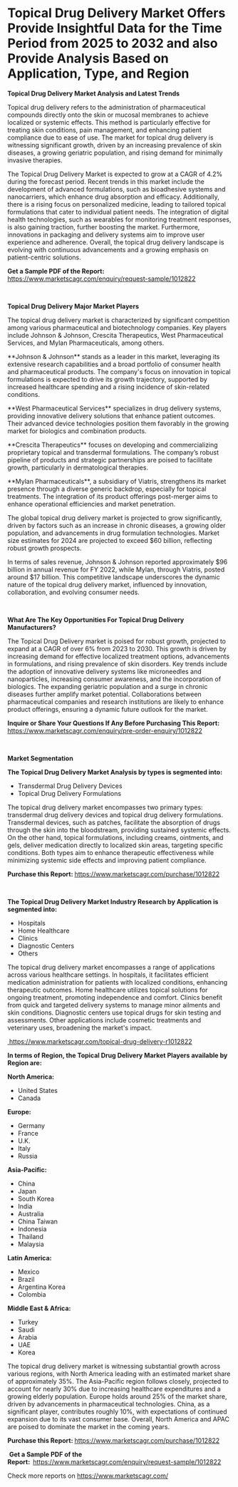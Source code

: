 <p><h1>Topical Drug Delivery Market Offers Provide Insightful Data for the Time Period from 2025 to 2032 and also Provide Analysis Based on Application, Type, and Region</h1></p><p><strong>Topical Drug Delivery Market Analysis and Latest Trends</strong></p>
<p><p>Topical drug delivery refers to the administration of pharmaceutical compounds directly onto the skin or mucosal membranes to achieve localized or systemic effects. This method is particularly effective for treating skin conditions, pain management, and enhancing patient compliance due to ease of use. The market for topical drug delivery is witnessing significant growth, driven by an increasing prevalence of skin diseases, a growing geriatric population, and rising demand for minimally invasive therapies.</p><p>The Topical Drug Delivery Market is expected to grow at a CAGR of 4.2% during the forecast period. Recent trends in this market include the development of advanced formulations, such as bioadhesive systems and nanocarriers, which enhance drug absorption and efficacy. Additionally, there is a rising focus on personalized medicine, leading to tailored topical formulations that cater to individual patient needs. The integration of digital health technologies, such as wearables for monitoring treatment responses, is also gaining traction, further boosting the market. Furthermore, innovations in packaging and delivery systems aim to improve user experience and adherence. Overall, the topical drug delivery landscape is evolving with continuous advancements and a growing emphasis on patient-centric solutions.</p></p>
<p><strong>Get a Sample PDF of the Report:&nbsp;</strong> <a href="https://www.marketscagr.com/enquiry/request-sample/1012822?utm_campaign=2940&utm_medium=2&utm_source=Github&utm_content=ia&utm_term=05032025&utm_id=topical-drug-delivery">https://www.marketscagr.com/enquiry/request-sample/1012822</a></p>
<p>&nbsp;</p>
<p><strong>Topical Drug Delivery Major Market Players</strong></p>
<p><p>The topical drug delivery market is characterized by significant competition among various pharmaceutical and biotechnology companies. Key players include Johnson & Johnson, Crescita Therapeutics, West Pharmaceutical Services, and Mylan Pharmaceuticals, among others.</p><p>**Johnson & Johnson** stands as a leader in this market, leveraging its extensive research capabilities and a broad portfolio of consumer health and pharmaceutical products. The company's focus on innovation in topical formulations is expected to drive its growth trajectory, supported by increased healthcare spending and a rising incidence of skin-related conditions.</p><p>**West Pharmaceutical Services** specializes in drug delivery systems, providing innovative delivery solutions that enhance patient outcomes. Their advanced device technologies position them favorably in the growing market for biologics and combination products.</p><p>**Crescita Therapeutics** focuses on developing and commercializing proprietary topical and transdermal formulations. The company’s robust pipeline of products and strategic partnerships are poised to facilitate growth, particularly in dermatological therapies.</p><p>**Mylan Pharmaceuticals**, a subsidiary of Viatris, strengthens its market presence through a diverse generic backdrop, especially for topical treatments. The integration of its product offerings post-merger aims to enhance operational efficiencies and market penetration.</p><p>The global topical drug delivery market is projected to grow significantly, driven by factors such as an increase in chronic diseases, a growing older population, and advancements in drug formulation technologies. Market size estimates for 2024 are projected to exceed $60 billion, reflecting robust growth prospects.</p><p>In terms of sales revenue, Johnson & Johnson reported approximately $96 billion in annual revenue for FY 2022, while Mylan, through Viatris, posted around $17 billion. This competitive landscape underscores the dynamic nature of the topical drug delivery market, influenced by innovation, collaboration, and evolving consumer needs.</p></p>
<p>&nbsp;</p>
<p><strong>What Are The Key Opportunities For Topical Drug Delivery Manufacturers?</strong></p>
<p><p>The Topical Drug Delivery market is poised for robust growth, projected to expand at a CAGR of over 6% from 2023 to 2030. This growth is driven by increasing demand for effective localized treatment options, advancements in formulations, and rising prevalence of skin disorders. Key trends include the adoption of innovative delivery systems like microneedles and nanoparticles, increasing consumer awareness, and the incorporation of biologics. The expanding geriatric population and a surge in chronic diseases further amplify market potential. Collaborations between pharmaceutical companies and research institutions are likely to enhance product offerings, ensuring a dynamic future outlook for the market.</p></p>
<p><strong>Inquire or Share Your Questions If Any Before Purchasing This Report:</strong> <a href="https://www.marketscagr.com/enquiry/pre-order-enquiry/1012822?utm_campaign=2940&utm_medium=2&utm_source=Github&utm_content=ia&utm_term=05032025&utm_id=topical-drug-delivery">https://www.marketscagr.com/enquiry/pre-order-enquiry/1012822</a></p>
<p>&nbsp;</p>
<p><strong>Market Segmentation</strong></p>
<p><strong>The Topical Drug Delivery Market Analysis by types is segmented into:</strong></p>
<p><ul><li>Transdermal Drug Delivery Devices</li><li>Topical Drug Delivery Formulations</li></ul></p>
<p><p>The topical drug delivery market encompasses two primary types: transdermal drug delivery devices and topical drug delivery formulations. Transdermal devices, such as patches, facilitate the absorption of drugs through the skin into the bloodstream, providing sustained systemic effects. On the other hand, topical formulations, including creams, ointments, and gels, deliver medication directly to localized skin areas, targeting specific conditions. Both types aim to enhance therapeutic effectiveness while minimizing systemic side effects and improving patient compliance.</p></p>
<p><strong>Purchase this Report:&nbsp;</strong><a href="https://www.marketscagr.com/purchase/1012822?utm_campaign=2940&utm_medium=2&utm_source=Github&utm_content=ia&utm_term=05032025&utm_id=topical-drug-delivery">https://www.marketscagr.com/purchase/1012822</a></p>
<p>&nbsp;</p>
<p><strong>The Topical Drug Delivery Market Industry Research by Application is segmented into:</strong></p>
<p><ul><li>Hospitals</li><li>Home Healthcare</li><li>Clinics</li><li>Diagnostic Centers</li><li>Others</li></ul></p>
<p><p>The topical drug delivery market encompasses a range of applications across various healthcare settings. In hospitals, it facilitates efficient medication administration for patients with localized conditions, enhancing therapeutic outcomes. Home healthcare utilizes topical solutions for ongoing treatment, promoting independence and comfort. Clinics benefit from quick and targeted delivery systems to manage minor ailments and skin conditions. Diagnostic centers use topical drugs for skin testing and assessments. Other applications include cosmetic treatments and veterinary uses, broadening the market's impact.</p></p>
<p><a href="https://www.marketscagr.com/topical-drug-delivery-r1012822?utm_campaign=2940&utm_medium=2&utm_source=Github&utm_content=ia&utm_term=05032025&utm_id=topical-drug-delivery">&nbsp;https://www.marketscagr.com/topical-drug-delivery-r1012822</a></p>
<p><strong>In terms of Region, the Topical Drug Delivery Market Players available by Region are:</strong></p>
<p>
    <p> <strong> North America: </strong>
        <ul>
            <li>United States</li>
            <li>Canada</li>
        </ul>
        </p> 
    <p> <strong> Europe: </strong>
        <ul>
            <li>Germany</li>
            <li>France</li>
            <li>U.K.</li>
            <li>Italy</li>
            <li>Russia</li>
        </ul>
        </p> 
    <p> <strong> Asia-Pacific: </strong>
        <ul>
            <li>China</li>
            <li>Japan</li>
            <li>South Korea</li>
            <li>India</li>
            <li>Australia</li>
            <li>China Taiwan</li>
            <li>Indonesia</li>
            <li>Thailand</li>
            <li>Malaysia</li>
        </ul>
        </p> 
    <p> <strong> Latin America: </strong>
        <ul>
            <li>Mexico</li>
            <li>Brazil</li>
            <li>Argentina Korea</li>
            <li>Colombia</li>
        </ul>
        </p> 
    <p> <strong> Middle East & Africa: </strong>
        <ul>
            <li>Turkey</li>
            <li>Saudi</li>
            <li>Arabia</li>
            <li>UAE</li>
            <li>Korea</li>
        </ul>
    </p>
    </p>
<p><p>The topical drug delivery market is witnessing substantial growth across various regions, with North America leading with an estimated market share of approximately 35%. The Asia-Pacific region follows closely, projected to account for nearly 30% due to increasing healthcare expenditures and a growing elderly population. Europe holds around 25% of the market share, driven by advancements in pharmaceutical technologies. China, as a significant player, contributes roughly 10%, with expectations of continued expansion due to its vast consumer base. Overall, North America and APAC are poised to dominate the market in the coming years.</p></p>
<p><strong>Purchase this Report: </strong><a href="https://www.marketscagr.com/purchase/1012822?utm_campaign=2940&utm_medium=2&utm_source=Github&utm_content=ia&utm_term=05032025&utm_id=topical-drug-delivery">https://www.marketscagr.com/purchase/1012822</a></p>
<p>&nbsp;<strong>Get a Sample PDF of the Report:&nbsp;&nbsp;</strong><a href="https://www.marketscagr.com/enquiry/request-sample/1012822?utm_campaign=2940&utm_medium=2&utm_source=Github&utm_content=ia&utm_term=05032025&utm_id=topical-drug-delivery">https://www.marketscagr.com/enquiry/request-sample/1012822</a></p>
<p><strong></strong></p>
<p>Check more reports on <a href="https://www.marketscagr.com/?utm_campaign=2940&utm_medium=2&utm_source=Github&utm_content=ia&utm_term=05032025&utm_id=topical-drug-delivery">https://www.marketscagr.com/</a></p>